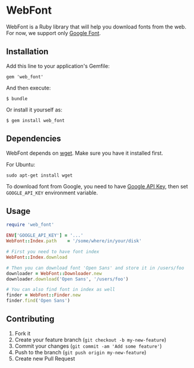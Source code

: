 # WebFont

WebFont is a Ruby library that will help you download fonts from the web. For now, we support only [Google Font](http://www.google.com/fonts).

## Installation

Add this line to your application's Gemfile:

    gem 'web_font'

And then execute:

    $ bundle

Or install it yourself as:

    $ gem install web_font

## Dependencies

WebFont depends on [wget](http://en.wikipedia.org/wiki/Wget). Make sure you have it installed first.

For Ubuntu:
```
sudo apt-get install wget
```

To download font from Google, you need to have [Google API Key](https://www.google.com/search?q=google+api+key), then set ``GOOGLE_API_KEY`` environment variable.

## Usage

```ruby
require 'web_font'

ENV['GOOGLE_API_KEY'] = '...'
WebFont::Index.path    = '/some/where/in/your/disk'

# First you need to have font index
WebFont::Index.download

# Then you can download font 'Open Sans' and store it in /users/foo
downloader = WebFont::Downloader.new
downloader.download('Open Sans', '/users/foo')

# You can also find font in index as well
finder = WebFont::Finder.new
finder.find('Open Sans')
```

## Contributing

1. Fork it
2. Create your feature branch (`git checkout -b my-new-feature`)
3. Commit your changes (`git commit -am 'Add some feature'`)
4. Push to the branch (`git push origin my-new-feature`)
5. Create new Pull Request
